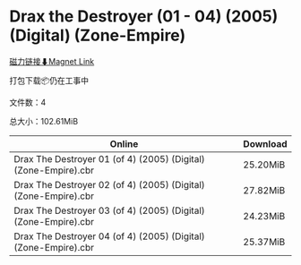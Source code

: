 # Drax the Destroyer (01 - 04) (2005) (Digital) (Zone-Empire)

[磁力链接⬇Magnet Link](magnet:?xt=urn:btih:6cfa0e5a4cad8529c1865a18acbc9200b8cb0538&dn=Drax%20the%20Destroyer%20%2801%20-%2004%29%20%282005%29%20%28Digital%29%20%28Zone-Empire%29)

打包下载📦仍在工事中

文件数：4

总大小：102.61MiB

Online | Download
--- | ---
Drax The Destroyer 01 (of 4) (2005) (Digital) (Zone-Empire).cbr | 25.20MiB
Drax The Destroyer 02 (of 4) (2005) (Digital) (Zone-Empire).cbr | 27.82MiB
Drax The Destroyer 03 (of 4) (2005) (Digital) (Zone-Empire).cbr | 24.23MiB
Drax The Destroyer 04 (of 4) (2005) (Digital) (Zone-Empire).cbr | 25.37MiB